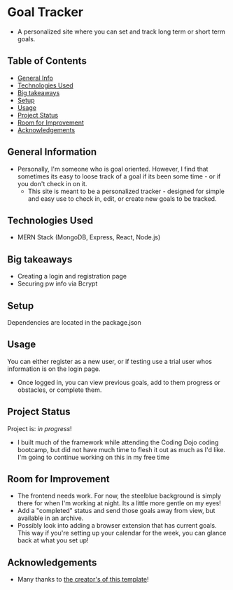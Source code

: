 # Goal Tracker
  - A personalized site where you can set and track long term or short term goals.


## Table of Contents
* [General Info](#general-information)
* [Technologies Used](#technologies-used)
* [Big takeaways](#Big-takeaways)
* [Setup](#setup)
* [Usage](#usage)
* [Project Status](#project-status)
* [Room for Improvement](#room-for-improvement)
* [Acknowledgements](#acknowledgements)


## General Information
- Personally, I'm someone who is goal oriented. However, I find that sometimes its easy to loose track of a goal if its been some time - or if you don't check in on it.
  - This site is meant to be a personalized tracker - designed for simple and easy use to check in, edit, or create new goals to be tracked.

## Technologies Used
  - MERN Stack (MongoDB, Express, React, Node.js)

## Big takeaways
- Creating a login and registration page
- Securing pw info via Bcrypt


## Setup
Dependencies are located in the package.json


## Usage
You can either register as a new user, or if testing use a trial user whos information is on the login page. 
  - Once logged in, you can view previous goals, add to them progress or obstacles, or complete them.


## Project Status
Project is: _in progress_! 
  - I built much of the framework while attending the Coding Dojo coding bootcamp, but did not have much time to flesh it out as much as I'd like. I'm going to continue working on this in my free time


## Room for Improvement
  - The frontend needs work. For now, the steelblue background is simply there for when I'm working at night. Its a little more gentle on my eyes!
  - Add a "completed" status and send those goals away from view, but available in an archive.
  - Possibly look into adding a browser extension that has current goals. This way if you're setting up your calendar for the week, you can glance back at what you set up!

## Acknowledgements
- Many thanks to [the creator's of this template](https://github.com/ritaly/README-cheatsheet/blob/master/README.md)!
